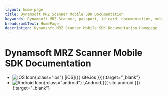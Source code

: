 ```yaml
---
layout: home-page
title: Dynamsoft MRZ Scanner Mobile SDK Documentation
keywords: Dynamsoft MRZ Scanner, passport, id card, documentation, mobile, android, ios
breadcrumbText: HomePage
description: Dynamsoft MRZ Scanner Mobile SDK Documentation Homepage
---
```


# Dynamsoft MRZ Scanner Mobile SDK Documentation

<div class="archivedEditionList"></div>

- ![iOS Icon]({{site.assets}}img-icon/homepage/iOS.svg){:class="ios"} [iOS]({{ site.ios }}){:target="_blank"}
- ![Android Icon]({{site.assets}}img-icon/homepage/Android.svg){:class="android"} [Android]({{ site.android }}){:target="_blank"}